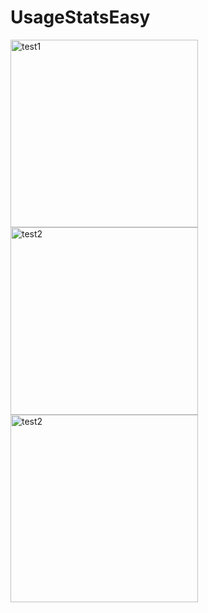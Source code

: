 ﻿# UsageStatsEasy

<img src="https://github.com/user-attachments/assets/f417ce85-9a3a-45fb-88f7-dbad4b8969f5" width="300" alt="test1">
<img src="https://github.com/user-attachments/assets/32984352-d149-46cc-8de7-d2ac9ef6ab4c" width="300" alt="test2">
<img src="https://github.com/user-attachments/assets/1621f4d3-2eef-49a6-b967-d80d7b985800" width="300" alt="test2">
